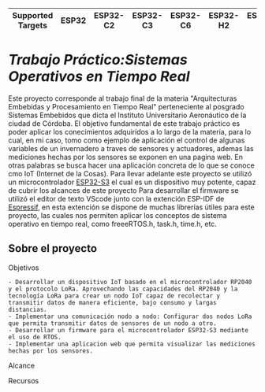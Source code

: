 | Supported Targets | ESP32 | ESP32-C2 | ESP32-C3 | ESP32-C6 | ESP32-H2 | ESP32-S2 | ESP32-S3 |
| ----------------- | ----- | -------- | -------- | -------- | -------- | -------- | -------- |

# _Trabajo Práctico:Sistemas Operativos en Tiempo Real_

Este proyecto corresponde al trabajo final de la materia "Arquitecturas Embebidas y Procesamiento en Tiempo Real" perteneciente al posgrado Sistemas Embebidos que dicta el Instituto Universitario Aeronáutico de la ciudad de Córdoba.
El objetivo fundamental de este trabajo práctico es poder aplicar los conecimientos adquiridos a lo largo de la materia, para lo cual, en mi caso, tomo como ejemplo de aplicación el control de algunas variables de un invernadero a traves de sensores y actuadores, ademas las mediciones hechas por los sensores se exponen en una pagina web. En otras palabras se busca hacer una aplicación concreta de lo que se conoce cmo IoT (Internet de la Cosas).
Para llevar adelante este proyecto se utilizó un microcontrolador [ESP32-S3](https://docs.espressif.com/projects/esp-idf/en/stable/esp32s3/hw-reference/index.html) el cual es un dispositivo muy potente, capaz de cubrir los alcances de este proyecto Para desarrollar el firmware se utilizó el editor de texto VScode junto con la extención ESP-IDF de [Espressif](https://www.espressif.com/en), en esta extención se dispone de muchas librerías útiles para este proyecto, las cuales nos permiten aplicar los conceptos de sistema operativo en tiempo real, como freeeRTOS.h, task.h, time.h, etc.

## Sobre el proyecto

Objetivos

    - Desarrollar un dispositivo IoT basado en el microcontrolador RP2040 y el protocolo LoRa. Aprovechando las capacidades del RP2040 y la tecnología LoRa para crear un nodo IoT capaz de recolectar y transmitir datos de manera eficiente, bajo consumo y largas distancias.
    - Implementar una comunicación nodo a nodo: Configurar dos nodos LoRa que permita transmitir datos de sensores de un nodo a otro.
    - Desarrollar un firmware para el microcontrolador ESP32-S3 mediante el uso de RTOS.
    - Implementar una aplicacion web que permita visualizar las mediciones hechas por los sensores.


Alcance

Recursos


